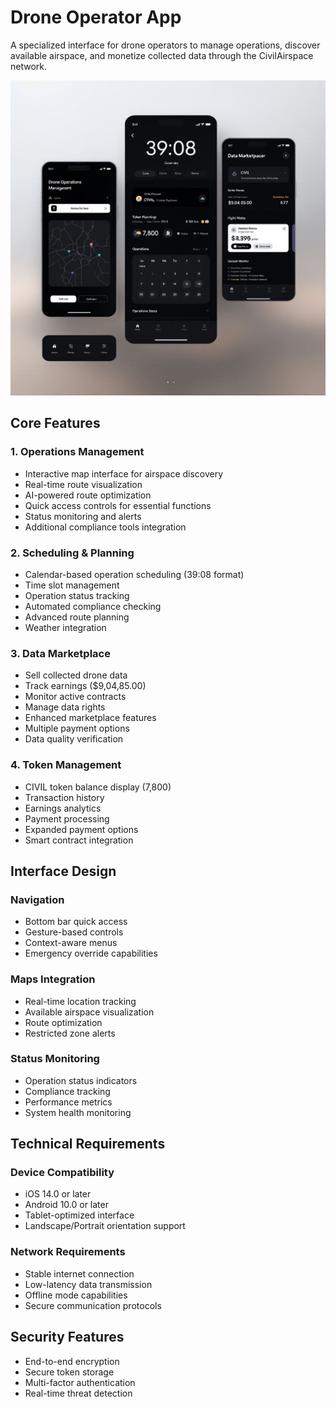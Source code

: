 # Drone Operator App

A specialized interface for drone operators to manage operations, discover available airspace, and monetize collected data through the CivilAirspace network.

![Drone Operator App Interface](/docs/images/DroneOperatorApp.jpeg)

## Core Features

### 1. Operations Management
- Interactive map interface for airspace discovery
- Real-time route visualization
- AI-powered route optimization
- Quick access controls for essential functions
- Status monitoring and alerts
- Additional compliance tools integration

### 2. Scheduling & Planning
- Calendar-based operation scheduling (39:08 format)
- Time slot management
- Operation status tracking
- Automated compliance checking
- Advanced route planning
- Weather integration

### 3. Data Marketplace
- Sell collected drone data
- Track earnings ($9,04,85.00)
- Monitor active contracts
- Manage data rights
- Enhanced marketplace features
- Multiple payment options
- Data quality verification

### 4. Token Management
- CIVIL token balance display (7,800)
- Transaction history
- Earnings analytics
- Payment processing
- Expanded payment options
- Smart contract integration

## Interface Design

### Navigation
- Bottom bar quick access
- Gesture-based controls
- Context-aware menus
- Emergency override capabilities

### Maps Integration
- Real-time location tracking
- Available airspace visualization
- Route optimization
- Restricted zone alerts

### Status Monitoring
- Operation status indicators
- Compliance tracking
- Performance metrics
- System health monitoring

## Technical Requirements

### Device Compatibility
- iOS 14.0 or later
- Android 10.0 or later
- Tablet-optimized interface
- Landscape/Portrait orientation support

### Network Requirements
- Stable internet connection
- Low-latency data transmission
- Offline mode capabilities
- Secure communication protocols

## Security Features
- End-to-end encryption
- Secure token storage
- Multi-factor authentication
- Real-time threat detection